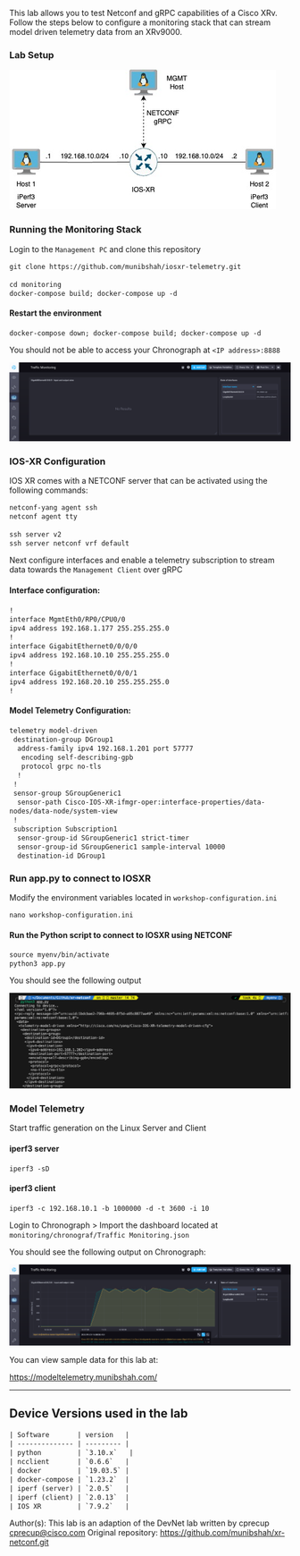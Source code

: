 This lab allows you to test Netconf and gRPC capabilities of a Cisco XRv. Follow the steps below to configure a monitoring stack that can stream model driven telemetry data from an XRv9000.

### Lab Setup

<img src="images/IOSxr.jpg">

### Running the Monitoring Stack

Login to the `Management PC` and clone this repository

```
git clone https://github.com/munibshah/iosxr-telemetry.git

cd monitoring
docker-compose build; docker-compose up -d
```

#### Restart the environment

```
docker-compose down; docker-compose build; docker-compose up -d

```

You should not be able to access your Chronograph at `<IP address>:8888`

<img src="images/traffic 0.png">

### IOS-XR Configuration

IOS XR comes with a NETCONF server that can be activated using the following commands:

```
netconf-yang agent ssh
netconf agent tty

ssh server v2
ssh server netconf vrf default
```

Next configure interfaces and enable a telemetry subscription to stream data towards the `Management Client` over gRPC

#### Interface configuration:

```
!
interface MgmtEth0/RP0/CPU0/0
ipv4 address 192.168.1.177 255.255.255.0
!
interface GigabitEthernet0/0/0/0
ipv4 address 192.168.10.10 255.255.255.0
!
interface GigabitEthernet0/0/0/1
ipv4 address 192.168.20.10 255.255.255.0
!

```

#### Model Telemetry Configuration:

```
telemetry model-driven
 destination-group DGroup1
  address-family ipv4 192.168.1.201 port 57777
   encoding self-describing-gpb
   protocol grpc no-tls
  !
 !
 sensor-group SGroupGeneric1
  sensor-path Cisco-IOS-XR-ifmgr-oper:interface-properties/data-nodes/data-node/system-view
 !
 subscription Subscription1
  sensor-group-id SGroupGeneric1 strict-timer
  sensor-group-id SGroupGeneric1 sample-interval 10000
  destination-id DGroup1
```

### Run app.py to connect to IOSXR

Modify the environment variables located in `workshop-configuration.ini`

```
nano workshop-configuration.ini
```

#### Run the Python script to connect to IOSXR using NETCONF

```
source myenv/bin/activate
python3 app.py
```

You should see the following output

<img src="images/IOSXR-Netconf.png">

### Model Telemetry

Start traffic generation on the Linux Server and Client

#### iperf3 server

```
iperf3 -sD
```

#### iperf3 client

```
iperf3 -c 192.168.10.1 -b 1000000 -d -t 3600 -i 10
```

Login to Chronograph > Import the dashboard located at
`monitoring/chronograf/Traffic Monitoring.json`

You should see the following output on Chronograph:

<img src="images/traffic 2.png">

You can view sample data for this lab at:

https://modeltelemetry.munibshah.com/

------

## Device Versions used in the lab

```
| Software       | version   |
| -------------- | --------- |
| python         | `3.10.x`   |
| ncclient       | `0.6.6`   |
| docker         | `19.03.5` |
| docker-compose | `1.23.2`  |
| iperf (server) | `2.0.5`   |
| iperf (client) | `2.0.13`  |
| IOS XR         | `7.9.2`   |
```

Author(s): This lab is an adaption of the DevNet lab written by cprecup <cprecup@cisco.com>
Original repository: https://github.com/munibshah/xr-netconf.git
